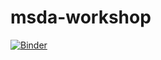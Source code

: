 # msda-workshop

[![Binder](https://mybinder.org/badge_logo.svg)](https://mybinder.org/v2/gh/zbutton314/msda-workshop/master)
